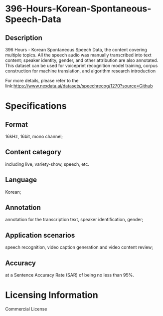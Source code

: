 # 396-Hours-Korean-Spontaneous-Speech-Data

## Description
396 Hours - Korean Spontaneous Speech Data, the content covering multiple topics. All the speech audio was manually transcribed into text content; speaker identity, gender, and other attribution are also annotated. This dataset can be used for voiceprint recognition model training, corpus construction for machine translation, and algorithm research introduction

For more details, please refer to the link:https://www.nexdata.ai/datasets/speechrecog/1270?source=Github


# Specifications
## Format
16kHz, 16bit, mono channel;
## Content category
including live, variety-show, speech, etc.
## Language
Korean;
## Annotation
annotation for the transcription text, speaker identification, gender;
## Application scenarios
speech recognition, video caption generation and video content review;
## Accuracy
at a Sentence Accuracy Rate (SAR) of being no less than 95%.

# Licensing Information
Commercial License
